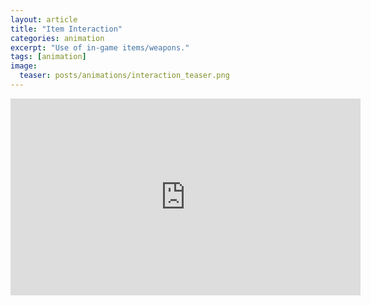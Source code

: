 ```yaml
---
layout: article
title: "Item Interaction"
categories: animation
excerpt: "Use of in-game items/weapons."
tags: [animation]
image:
  teaser: posts/animations/interaction_teaser.png
---
```


<iframe width="560" height="315" src="https://www.youtube.com/embed/CNkYE3PHh3c" frameborder="0" allow="accelerometer; autoplay; encrypted-media; gyroscope; picture-in-picture" allowfullscreen></iframe>


